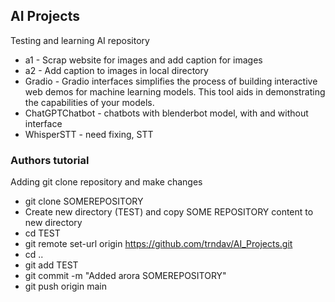 ## AI Projects

Testing and learning AI repository

* a1 - Scrap website for images and add caption for images
* a2 - Add caption to images in local directory
* Gradio - Gradio interfaces simplifies the process of building interactive web demos for machine learning models. This tool aids in demonstrating the capabilities of your models.
* ChatGPTChatbot - chatbots with blenderbot model, with and without interface
* WhisperSTT - need fixing, STT

### Authors tutorial
Adding git clone repository and make changes
* git clone SOMEREPOSITORY
* Create new directory (TEST) and copy SOME REPOSITORY content to new directory
* cd TEST
* git remote set-url origin https://github.com/trndav/AI_Projects.git
* cd ..
* git add TEST
* git commit -m "Added arora SOMEREPOSITORY"
* git push origin main